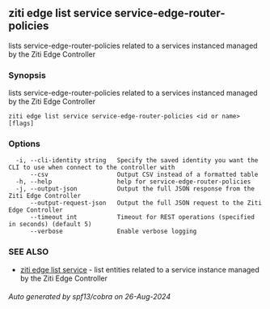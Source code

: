 ## ziti edge list service service-edge-router-policies

lists service-edge-router-policies related to a services instanced managed by the Ziti Edge Controller

### Synopsis

lists service-edge-router-policies related to a services instanced managed by the Ziti Edge Controller

```
ziti edge list service service-edge-router-policies <id or name> [flags]
```

### Options

```
  -i, --cli-identity string   Specify the saved identity you want the CLI to use when connect to the controller with
      --csv                   Output CSV instead of a formatted table
  -h, --help                  help for service-edge-router-policies
  -j, --output-json           Output the full JSON response from the Ziti Edge Controller
      --output-request-json   Output the full JSON request to the Ziti Edge Controller
      --timeout int           Timeout for REST operations (specified in seconds) (default 5)
      --verbose               Enable verbose logging
```

### SEE ALSO

* [ziti edge list service](../service.md)	 - list entities related to a service instance managed by the Ziti Edge Controller

###### Auto generated by spf13/cobra on 26-Aug-2024
